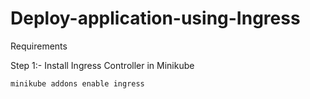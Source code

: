 # Deploy-application-using-Ingress

Requirements

Step 1:- Install Ingress Controller in Minikube

```shell
minikube addons enable ingress
```
